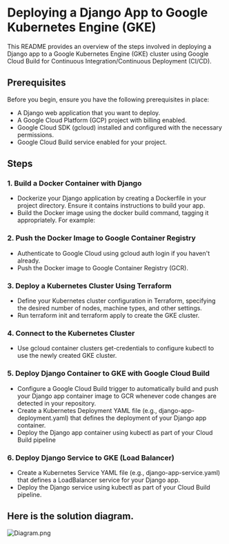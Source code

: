 # Deploying a Django App to Google Kubernetes Engine (GKE)

This README provides an overview of the steps involved in deploying a Django app to a Google Kubernetes Engine (GKE) cluster using Google Cloud Build for Continuous Integration/Continuous Deployment (CI/CD).

## Prerequisites
Before you begin, ensure you have the following prerequisites in place:

- A Django web application that you want to deploy.
- A Google Cloud Platform (GCP) project with billing enabled.
- Google Cloud SDK (gcloud) installed and configured with the necessary permissions.
- Google Cloud Build service enabled for your project.

## Steps
### 1. Build a Docker Container with Django
   -  Dockerize your Django application by creating a Dockerfile in your project directory. Ensure it contains instructions to build your app.
   - Build the Docker image using the docker build command, tagging it appropriately. For example:


### 2. Push the Docker Image to Google Container Registry
   - Authenticate to Google Cloud using gcloud auth login if you haven't already.
   - Push the Docker image to Google Container Registry (GCR).


### 3. Deploy a Kubernetes Cluster Using Terraform
   - Define your Kubernetes cluster configuration in Terraform, specifying the desired number of nodes, machine types, and other settings.
   - Run terraform init and terraform apply to create the GKE cluster.


### 4. Connect to the Kubernetes Cluster
   - Use gcloud container clusters get-credentials to configure kubectl to use the newly created GKE cluster.


### 5. Deploy Django Container to GKE with Google Cloud Build
   - Configure a Google Cloud Build trigger to automatically build and push your Django app container image to GCR whenever code changes are detected in your repository.
   - Create a Kubernetes Deployment YAML file (e.g., django-app-deployment.yaml) that defines the deployment of your Django app container.
   - Deploy the Django app container using kubectl as part of your Cloud Build pipeline

### 6. Deploy Django Service to GKE (Load Balancer)
   - Create a Kubernetes Service YAML file (e.g., django-app-service.yaml) that defines a LoadBalancer service for your Django app.
   - Deploy the Django service using kubectl as part of your Cloud Build pipeline. 


## Here is the solution diagram.

![Diagram.png](..%2F..%2F..%2F..%2FDownloads%2FDiagram.png)